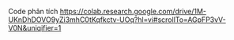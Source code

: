 Code phân tích
https://colab.research.google.com/drive/1M-UKnDhDOVO9yZi3mhC0tKqfkctv-UOq?hl=vi#scrollTo=AGpFP3vV-V0N&uniqifier=1
